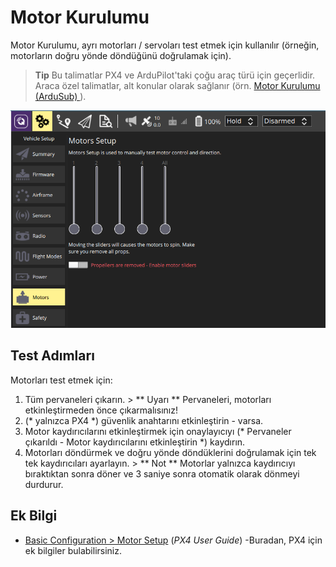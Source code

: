 # Motor Kurulumu

Motor Kurulumu, ayrı motorları / servoları test etmek için kullanılır (örneğin, motorların doğru yönde döndüğünü doğrulamak için).

> **Tip** Bu talimatlar PX4 ve ArduPilot'taki çoğu araç türü için geçerlidir. Araca özel talimatlar, alt konular olarak sağlanır (örn. [ Motor Kurulumu (ArduSub) ](../SetupView/Motors_ardusub.md)).

![Motorların Testi](../../../assets/setup/Motors.png)

## Test Adımları

Motorları test etmek için:

1. Tüm pervaneleri çıkarın. > ** Uyarı ** Pervaneleri, motorları etkinleştirmeden önce çıkarmalısınız!
2. (* yalnızca PX4 *) güvenlik anahtarını etkinleştirin - varsa.
3. Motor kaydırıcılarını etkinleştirmek için onaylayıcıyı (* Pervaneler çıkarıldı - Motor kaydırıcılarını etkinleştirin *) kaydırın.
4. Motorları döndürmek ve doğru yönde döndüklerini doğrulamak için tek tek kaydırıcıları ayarlayın. > ** Not ** Motorlar yalnızca kaydırıcıyı bıraktıktan sonra döner ve 3 saniye sonra otomatik olarak dönmeyi durdurur.

## Ek Bilgi

- [Basic Configuration > Motor Setup](http://docs.px4.io/master/en/config/motors.html) (*PX4 User Guide*) -Buradan, PX4 için ek bilgiler bulabilirsiniz.